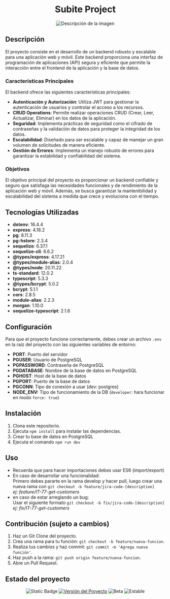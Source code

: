 <h1 align="center">Subite Project</h1>
<p align="center">
  <img src="https://img.freepik.com/premium-vector/online-taxi-ordering-service-banner-design-yellow-cab-driving-through-smartphone-screen-display_148087-187.jpg" alt="Descripción de la imagen">
</p>


## Descripción
El proyecto consiste en el desarrollo de un backend robusto y escalable para una aplicación web y móvil. Este backend proporciona una interfaz de programación de aplicaciones (API) segura y eficiente que permite la interacción entre el frontend de la aplicación y la base de datos.

### Características Principales

El backend ofrece las siguientes características principales:

- **Autenticación y Autorización**: Utiliza JWT para gestionar la autenticación de usuarios y controlar el acceso a los recursos.
- **CRUD Operations**: Permite realizar operaciones CRUD (Crear, Leer, Actualizar, Eliminar) en los datos de la aplicación.
- **Seguridad**: Implementa prácticas de seguridad como el cifrado de contraseñas y la validación de datos para proteger la integridad de los datos.
- **Escalabilidad**: Diseñado para ser escalable y capaz de manejar un gran volumen de solicitudes de manera eficiente.
- **Gestión de Errores**: Implementa un manejo robusto de errores para garantizar la estabilidad y confiabilidad del sistema.

### Objetivos

El objetivo principal del proyecto es proporcionar un backend confiable y seguro que satisfaga las necesidades funcionales y de rendimiento de la aplicación web y móvil. Además, se busca garantizar la mantenibilidad y escalabilidad del sistema a medida que crece y evoluciona con el tiempo.

## Tecnologías Utilizadas
- **dotenv**: 16.4.4
- **express**: 4.18.2
- **pg**: 8.11.3
- **pg-hstore**: 2.3.4
- **sequelize**: 6.37.1
- **sequelize-cli**: 6.6.2
- **@types/express**: 4.17.21
- **@types/module-alias**: 2.0.4
- **@types/node**: 20.11.22
- **ts-standard**: 12.0.2
- **typescript**: 5.3.3
- **@types/bcrypt**: 5.0.2
- **bcrypt**: 5.1.1
- **cors**: 2.8.5
- **module-alias**: 2.2.3
- **morgan**: 1.10.0
- **sequelize-typescript**: 2.1.6

## Configuración
Para que el proyecto funcione correctamente, debes crear un archivo `.env` en la raíz del proyecto con las siguientes variables de entorno:

- **PORT**: Puerto del servidor
- **PGUSER**: Usuario de PostgreSQL
- **PGPASSWORD**: Contraseña de PostgreSQL
- **PGDATABASE**: Nombre de la base de datos en PostgreSQL
- **PGHOST**: Host de la base de datos
- **PGPORT**: Puerto de la base de datos
- **PGCONN**: Tipo de conexión a usar (dev: postgres)
- **NODE_ENV:** Tipo de funcionamiento de la DB (`developer`: hara funcionar en modo `force: true`)

## Instalación
1. Clona este repositorio.
2. Ejecuta `npm install` para instalar las dependencias.
3. Crear tu base de datos en PostgreSQL
4. Ejecuta el comando `npm run dev`

## Uso
- Recuerda que para hacer importaciones debes usar ES6 (import/export)
- En caso de desarrollar una funcionalidad: </br>
Primero debes pararte en la rama develop y hacer pull, luego crear una nueva rama con `git checkout -b feature/jira-code-[description]`</br>
*ej: feature/IT-77-get-customers*
- en caso de estar arreglando un bug:</br>
Usar el siguiente formato `git checkout -b fix/jira-code-[description]`</br>
*ej: fix/IT-77-get-customers*


## Contribución (sujeto a cambios)
1. Haz un Git Clone del proyecto.
2. Crea una rama para tu función: `git checkout -b feature/nueva-funcion`.
3. Realiza tus cambios y haz commit: `git commit -m 'Agrega nueva función'`.
4. Haz push a la rama: `git push origin feature/nueva-funcion`.
5. Abre un Pull Request.

## Estado del proyecto
<div align="center">
    <img alt="Static Badge" src="https://img.shields.io/badge/Estado%20-%20En%20desarrollo%20-%20green?color=yellow">
    <a href="https://img.shields.io/badge/Versión-1.0.0-blue"><img src="https://img.shields.io/badge/Versión-1.0.0-blue" alt="Versión del Proyecto"></a>
    <img src="https://img.shields.io/badge/Estado%20-%20Beta%20-%20orange" alt="Beta">
    <img src="https://img.shields.io/badge/Estado%20-%20Estable%20-%20brightgreen" alt="Estable">

</div>


